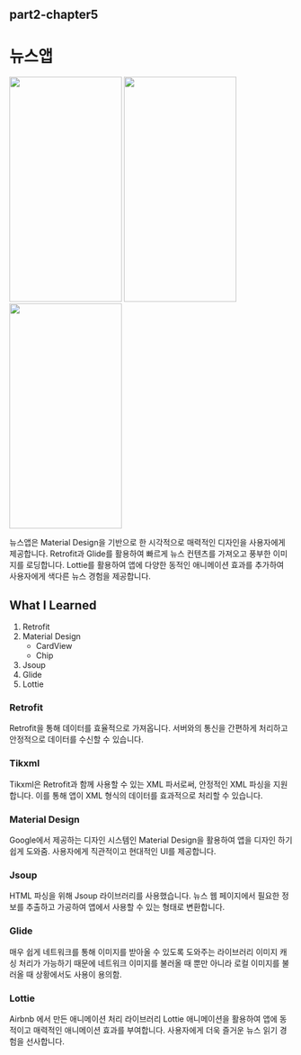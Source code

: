 ## part2-chapter5

# 뉴스앱

<img src="https://github.com/soommmin/android_pro/assets/150005268/178a9427-62b0-481e-9707-7ec815695b6f" width="200" height="400"/>
<img src="https://github.com/soommmin/android_pro/assets/150005268/f4f421d6-2611-47df-a17e-d101a43a3310" width="200" height="400"/>
<img src="https://github.com/soommmin/android_pro/assets/150005268/d1c3b241-2e48-4a9f-8e34-bbbc2787f7e1" width="200" height="400"/>

뉴스앱은 Material Design을 기반으로 한 시각적으로 매력적인 디자인을 사용자에게 제공합니다.
Retrofit과 Glide를 활용하여 빠르게 뉴스 컨텐츠를 가져오고 풍부한 이미지를 로딩합니다.
Lottie를 활용하여 앱에 다양한 동적인 애니메이션 효과를 추가하여 사용자에게 색다른 뉴스 경험을 제공합니다.


## What I Learned
1. Retrofit
2. Material Design
   - CardView
   - Chip
3. Jsoup
4. Glide
5. Lottie

### Retrofit
Retrofit을 통해 데이터를 효율적으로 가져옵니다. 서버와의 통신을 간편하게 처리하고 안정적으로 데이터를 수신할 수 있습니다.

### Tikxml
Tikxml은 Retrofit과 함께 사용할 수 있는 XML 파서로써, 안정적인 XML 파싱을 지원합니다. 이를 통해 앱이 XML 형식의 데이터를 효과적으로 처리할 수 있습니다.

### Material Design
Google에서 제공하는 디자인 시스템인 Material Design을 활용하여 앱을 디자인 하기 쉽게 도와줌. 사용자에게 직관적이고 현대적인 UI를 제공합니다.

### Jsoup
HTML 파싱을 위해 Jsoup 라이브러리를 사용했습니다. 뉴스 웹 페이지에서 필요한 정보를 추출하고 가공하여 앱에서 사용할 수 있는 형태로 변환합니다.

### Glide
매우 쉽게 네트워크를 통해 이미지를 받아올 수 있도록 도와주는 라이브러리
이미지 캐싱 처리가 가능하기 때문에 네트워크 이미지를 불러올 때 뿐만 아니라 로컬 이미지를 불러올 때 상황에서도 사용이 용의함.

### Lottie
Airbnb 에서 만든 애니메이션 처리 라이브러리 Lottie 애니메이션을 활용하여 앱에 동적이고 매력적인 애니메이션 효과를 부여합니다. 사용자에게 더욱 즐거운 뉴스 읽기 경험을 선사합니다.



